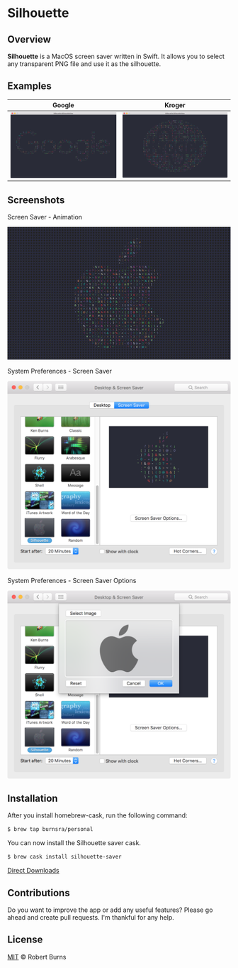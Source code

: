 # Silhouette

## Overview

**Silhouette** is a MacOS screen saver written in Swift.  It allows you to select any transparent PNG file and use it as the silhouette.

## Examples

Google | Kroger
------------ | -------------
<img style="max-width:100%;" src="./assets/example_google.png" /> | <img style="max-width:100%;" src="./assets/example_kroger.png" />

## Screenshots

Screen Saver - Animation

<img style="max-width:100%;" src="./assets/screen_saver_animation.gif" />

System Preferences - Screen Saver

<img style="max-width:100%;" src="./assets/screen_saver.png" />

System Preferences - Screen Saver Options

<img style="max-width:100%;" src="./assets/screen_saver_options.png" />

## Installation

After you install homebrew-cask, run the following command:

```sh
$ brew tap burnsra/personal
```

You can now install the Silhouette saver cask.

```sh
$ brew cask install silhouette-saver
```

[Direct Downloads](https://www.robertburns.me/dist/silhouette-saver.zip)

## Contributions

Do you want to improve the app or add any useful features? Please go ahead and create pull requests. I'm thankful for any help.

## License

[MIT](https://github.com/burnsra/SilhouetteSaver/blob/master/LICENSE) © Robert Burns
